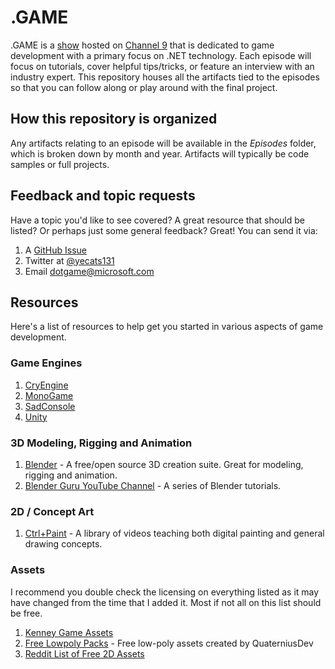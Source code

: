 # .GAME

.GAME is a [show](https://channel9.msdn.com/Shows/dotGAME) hosted on [Channel 9](https://channel9.msdn.com/) that is dedicated to game development with a primary focus on .NET technology. Each episode will focus on tutorials, cover helpful tips/tricks, or feature an interview with an industry expert. This repository houses all the artifacts tied to the episodes so that you can follow along or play around with the final project.

## How this repository is organized
Any artifacts relating to an episode will be available in the *Episodes* folder, which is broken down by month and year. Artifacts will typically be code samples or full projects. 

## Feedback and topic requests
Have a topic you'd like to see covered? A great resource that should be listed? Or perhaps just some general feedback? Great! You can send it via:

1. A [GitHub Issue](https://github.com/staceyhaffner/dotGAME/issues)
2. Twitter at [@yecats131](https://twitter.com/yecats131)
3. Email [dotgame@microsoft.com](mailto:dotgame@microsoft.com)

## Resources
Here's a list of resources to help get you started in various aspects of game development.

### Game Engines
1. [CryEngine](https://www.cryengine.com/) 
2. [MonoGame](http://www.monogame.net/)
3. [SadConsole](https://github.com/Thraka/SadConsole)
4. [Unity](unity3d.com) 

### 3D Modeling, Rigging and Animation 
1. [Blender](https://www.blender.org/) - A free/open source 3D creation suite. Great for modeling, rigging and animation.
2. [Blender Guru YouTube Channel](https://www.youtube.com/channel/UCOKHwx1VCdgnxwbjyb9Iu1g) - A series of Blender tutorials.

### 2D / Concept Art
1. [Ctrl+Paint](http://www.ctrlpaint.com/library) - A library of videos teaching both digital painting and general drawing concepts.  

### Assets
I recommend you double check the licensing on everything listed as it may have changed from the time that I added it. Most if not all on this list should be free. 

1. [Kenney Game Assets](http://www.kenney.nl/)
2. [Free Lowpoly Packs](https://www.reddit.com/r/gamedev/comments/5lwhoe/free_lowpolyflat_shaded_cars/) - Free low-poly assets created by QuaterniusDev
3. [Reddit List of Free 2D Assets](https://www.reddit.com/r/Unity2D/comments/3dfi5k/lets_create_a_list_of_all_100_free_2d_assets_with/)

